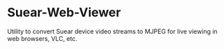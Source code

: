 # Suear-Web-Viewer
Utility to convert Suear device video streams to MJPEG for live viewing in web browsers, VLC, etc.
